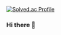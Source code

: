 [![Solved.ac Profile](http://mazassumnida.wtf/api/v2/generate_badge?boj=dlekgns6743)](https://solved.ac/dlekgns6743/)


### Hi there 👋

<!--
**yogongman/yogongman** is a ✨ _special_ ✨ repository because its `README.md` (this file) appears on your GitHub profile.

Here are some ideas to get you started:

- 🔭 I’m currently working on ...
- 🌱 I’m currently learning ...
- 👯 I’m looking to collaborate on ...
- 🤔 I’m looking for help with ...
- 💬 Ask me about ...
- 📫 How to reach me: ...
- 😄 Pronouns: ...
- ⚡ Fun fact: ...
-->
